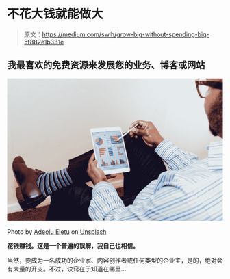 # 不花大钱就能做大

> 原文：<https://medium.com/swlh/grow-big-without-spending-big-5f882e1b331e>

## 我最喜欢的免费资源来发展您的业务、博客或网站

![](img/d1a23d99660daa8f40ceff73032e6eb5.png)

Photo by [Adeolu Eletu](https://unsplash.com/@adeolueletu?utm_source=medium&utm_medium=referral) on [Unsplash](https://unsplash.com?utm_source=medium&utm_medium=referral)

**花钱赚钱。这是一个普遍的误解，我自己也相信。**

当然，要成为一名成功的企业家、内容创作者或任何类型的企业主，是的，绝对会有大量的开支。不过，诀窍在于知道在哪里…